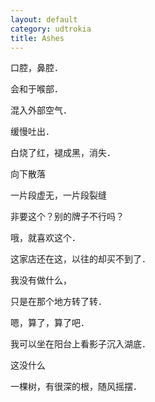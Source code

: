 ```yaml
---
layout: default
category: udtrokia
title: Ashes
---
```


口腔，鼻腔．

会和于喉部．

混入外部空气．

缓慢吐出．

白烧了红，褪成黑，消失．

向下散落

一片段虚无，一片段裂缝

非要这个？别的牌子不行吗？　

哦，就喜欢这个．

这家店还在这，以往的却买不到了．

我没有做什么，

只是在那个地方转了转．

嗯，算了，算了吧．

我可以坐在阳台上看影子沉入湖底．

这没什么

一棵树，有很深的根，随风摇摆．
